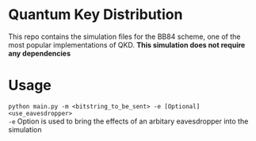# Quantum Key Distribution
This repo contains the simulation files for the BB84 scheme, one of the most popular implementations of QKD.
**This simulation does not require any dependencies**

# Usage 
`python main.py -m <bitstring_to_be_sent> -e [Optional] <use_eavesdropper>` <br>
`-e` Option is used to bring the effects of an arbitary eavesdropper into the simulation